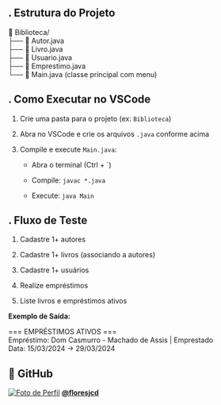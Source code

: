 
**\. Estrutura do Projeto**
----------------------------

📂 Biblioteca/  
├── 📄 Autor.java  
├── 📄 Livro.java  
├── 📄 Usuario.java  
├── 📄 Emprestimo.java  
└── 📄 Main.java (classe principal com menu)  

**\. Como Executar no VSCode**
-------------------------------

1.  Crie uma pasta para o projeto (ex: `Biblioteca`)

2.  Abra no VSCode e crie os arquivos `.java` conforme acima

3.  Compile e execute `Main.java`:

    -   Abra o terminal (Ctrl + `)

    -   Compile: `javac *.java`

    -   Execute: `java Main`

**\. Fluxo de Teste**
----------------------

1.  Cadastre 1+ autores

2.  Cadastre 1+ livros (associando a autores)

3.  Cadastre 1+ usuários

4.  Realize empréstimos

5.  Liste livros e empréstimos ativos

**Exemplo de Saída:**

=== EMPRÉSTIMOS ATIVOS ===  
Empréstimo: Dom Casmurro - Machado de Assis | Emprestado  
Data: 15/03/2024 → 29/03/2024  

## 👤 GitHub

[![Foto de Perfil](https://github.com/floresjcd.png?size=50)](https://github.com/floresjcd) 
**[@floresjcd](https://github.com/floresjcd)**
